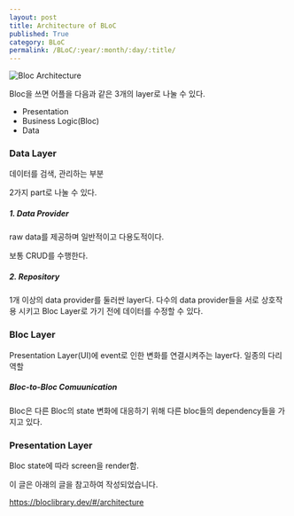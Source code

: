 ```yaml
---
layout: post
title: Architecture of BLoC
published: True
category: BLoC
permalink: /BLoC/:year/:month/:day/:title/
---
```




![Bloc Architecture](https://bloclibrary.dev/assets/bloc_architecture.png)

Bloc을 쓰면 어플을 다음과 같은 3개의 layer로 나눌 수 있다.

- Presentation
- Business Logic(Bloc)
- Data

### Data Layer

데이터를 검색, 관리하는 부분

2가지 part로 나눌 수 있다.

##### 1. Data Provider

raw data를 제공하며 일반적이고 다용도적이다.

보통 CRUD를 수행한다.

##### 2. Repository

1개 이상의 data provider를 둘러싼 layer다. 다수의 data provider들을 서로 상호작용 시키고 Bloc Layer로 가기 전에 데이터를 수정할 수 있다.



### Bloc Layer

Presentation Layer(UI)에 event로 인한 변화를 연결시켜주는 layer다. 일종의 다리역할



##### Bloc-to-Bloc Comuunication

Bloc은 다른 Bloc의 state 변화에 대응하기 위해 다른 bloc들의 dependency들을 가지고 있다.



### Presentation Layer

Bloc state에 따라 screen을 render함.





이 글은 아래의 글을 참고하여 작성되었습니다.

https://bloclibrary.dev/#/architecture